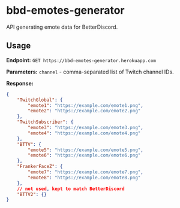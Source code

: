 bbd-emotes-generator
===

API generating emote data for BetterDiscord.

Usage
--

**Endpoint:** ```GET https://bbd-emotes-generator.herokuapp.com```

**Parameters:** `channel` - comma-separated list of Twitch channel IDs.

**Response:**

```json
{
    "TwitchGlobal": {
        "emote1": "https://example.com/emote1.png",
        "emote2": "https://example.com/emote2.png"
    },
    "TwitchSubscriber": {
        "emote3": "https://example.com/emote3.png",
        "emote4": "https://example.com/emote4.png"
    },
    "BTTV": {
        "emote5": "https://example.com/emote5.png",
        "emote6": "https://example.com/emote6.png"
    },
    "FrankerFaceZ": {
        "emote7": "https://example.com/emote7.png",
        "emote8": "https://example.com/emote8.png"
    },
    // not used, kept to match BetterDiscord
    "BTTV2": {}
}
```

